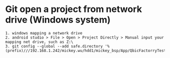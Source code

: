 # Git open a project from network drive (Windows system)
    1. windows mapping a network drive
    2. android studio > File > Open > Project Directly > Manual input your mapping net drive, such as Z:\
    3. git config --global --add safe.directory '%(prefix)///192.168.1.242/mickey.wu/hdd1/mickey_bsp/App/QbicFactorryTest'

